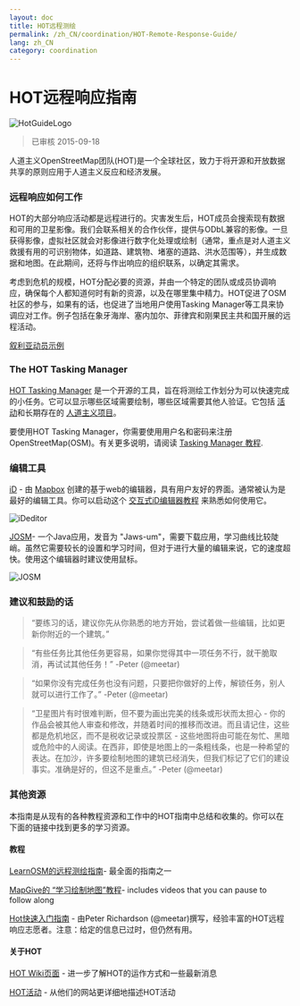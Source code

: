 ```yaml
---
layout: doc
title: HOT远程测绘   
permalink: /zh_CN/coordination/HOT-Remote-Response-Guide/ 
lang: zh_CN
category: coordination
---
```


# HOT远程响应指南   

![HotGuideLogo](/images/hot-logo.png)  

> 已审核 2015-09-18  

人道主义OpenStreetMap团队(HOT)是一个全球社区，致力于将开源和开放数据共享的原则应用于人道主义反应和经济发展。  

### 远程响应如何工作 

HOT的大部分响应活动都是远程进行的。灾害发生后，HOT成员会搜索现有数据和可用的卫星影像。我们会联系相关的合作伙伴，提供与ODbL兼容的影像。一旦获得影像，虚拟社区就会对影像进行数字化处理或绘制（通常，重点是对人道主义救援有用的可识别物体，如道路、建筑物、堵塞的道路、洪水范围等），并生成数据和地图。在此期间，还将与作出响应的组织联系，以确定其需求。  

考虑到危机的规模，HOT分配必要的资源，并由一个特定的团队或成员协调响应，确保每个人都知道何时有新的资源，以及在哪里集中精力。HOT促进了OSM社区的参与，如果有的话，也促进了当地用户使用Tasking Manager等工具来协调应对工作。例子包括在象牙海岸、塞内加尔、菲律宾和刚果民主共和国开展的远程活动。  

[叙利亚动员示例](http://hot.openstreetmap.org/updates/2013-01-28_syria_activation)  

### The HOT Tasking Manager 

[HOT Tasking Manager](http://tasks.hotosm.org/) 是一个开源的工具，旨在将测绘工作划分为可以快速完成的小任务。它可以显示哪些区域需要绘制，哪些区域需要其他人验证。它包括  [活动](http://wiki.openstreetmap.org/wiki/HOT_activation)和长期存在的 [人道主义项目](http://hot.openstreetmap.org/projects)。  

要使用HOT Tasking Manager，你需要使用用户名和密码来注册OpenStreetMap(OSM)。有关更多说明，请阅读 [Tasking Manager 教程](/zh_CN/coordination/tm-user/).  


### 编辑工具 

[iD](http://learnosm.org/zh_CN/beginner/id-editor/) - 由 [Mapbox](www.mapbox.com) 创建的基于web的编辑器，具有用户友好的界面。通常被认为是最好的编辑工具。你可以启动这个 [交互式iD编辑器教程](http://ideditor.com/) 来熟悉如何使用它。  

![iDeditor](https://blog.openstreetmap.org/wp-content/uploads/2013/08/id-editor-sotm-us-2013-venue-screenshot.png)  


[JOSM](https://josm.openstreetmap.de/)- 一个Java应用，发音为 "Jaws-um"，需要下载应用，学习曲线比较陡峭。虽然它需要较长的设置和学习时间，但对于进行大量的编辑来说，它的速度超快。使用这个编辑器时建议使用鼠标。  

![JOSM](https://njgeo.org/wp-content/uploads/2010/07/josm_osm_editor.png)  

### 建议和鼓励的话

> “要练习的话，建议你先从你熟悉的地方开始，尝试着做一些编辑，比如更新你附近的一个建筑。”

> “有些任务比其他任务更容易，如果你觉得其中一项任务不行，就干脆取消，再试试其他任务！” -Peter (@meetar)

> “如果你没有完成任务也没有问题，只要把你做好的上传，解锁任务，别人就可以进行工作了。” -Peter (@meetar)

> “卫星图片有时很难判断，但不要为画出完美的线条或形状而太担心 - 你的作品会被其他人审查和修改，并随着时间的推移而改进。而且请记住，这些都是危机地区，而不是税收记录或投票区 - 这些地图将由可能在匆忙、黑暗或危险中的人阅读。在西非，即使是地图上的一条粗线条，也是一种希望的表达。在加沙，许多要绘制地图的建筑已经消失，但我们标记了它们的建设事实。准确是好的，但这不是重点。” -Peter (@meetar)

### 其他资源 

本指南是从现有的各种教程资源和工作中的HOT指南中总结和收集的。你可以在下面的链接中找到更多的学习资源。  

#### 教程

[LearnOSM的远程测绘指南](http://learnosm.org/zh_CN/coordination/remote/)- 最全面的指南之一  

[MapGive的 “学习绘制地图”教程](http://mapgive.state.gov/learn-to-map/)- includes videos that you can pause to follow along  

[Hot快速入门指南](https://gist.github.com/meetar/b9929dfec129d1d7f5f2) - 由Peter Richardson (@meetar)撰写，经验丰富的HOT远程响应志愿者。注意：给定的信息已过时，但仍然有用。 

#### 关于HOT 

[HOT Wiki页面](http://wiki.openstreetmap.org/wiki/Humanitarian_OSM_Team) -  进一步了解HOT的运作方式和一些最新消息  

[HOT活动](https://www.hotosm.org/what-we-do) - 从他们的网站更详细地描述HOT活动  